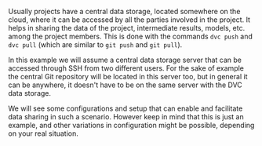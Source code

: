 Usually projects have a central data storage, located somewhere on the
cloud, where it can be accessed by all the parties involved in the
project. It helps in sharing the data of the project, intermediate
results, models, etc. among the project members. This is done with the
commands `dvc push` and `dvc pull` (which are similar to `git push`
and `git pull`).

In this example we will assume a central data storage server that can
be accessed through SSH from two different users. For the sake of
example the central Git repository will be located in this server too,
but in general it can be anywhere, it doesn't have to be on the same
server with the DVC data storage.

We will see some configurations and setup that can enable and
facilitate data sharing in such a scenario. However keep in mind that
this is just an example, and other variations in configuration might be
possible, depending on your real situation.
